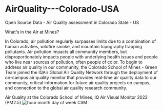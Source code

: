 # AirQuality---Colorado-USA
Open Source Data - Air Quality assessment in Colorado State - US


What's in the Air at Mines?


In Colorado, air pollution regularly surpasses limits due to a combination of human activities, wildfire smoke, and mountain topography trapping pollutants. Air pollution impacts all community members, but disproportionately impacts people with underlying health issues and people who live near sources of pollution, often people of color. To begin to address air quality in our community, the Colorado School of Mines - Green Team joined the IQAir Global Air Quality Network through the deployment of on-campus air quality monitor that provides real-time air quality data to our community, critical information for future air quality projects on campus, and connection to the global air quality research community.



Air Quality at the Colorado School of Mines, IQ Air Visual Monitor 2022 (PM2.5)
![hour month day of week CSM](https://user-images.githubusercontent.com/71956044/194613062-3c7ff85f-2b63-409f-bbb8-abef92a7f8f8.png)


